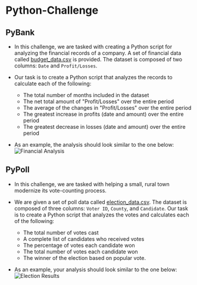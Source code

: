 # Python-Challenge
## PyBank
* In this challenge, we are tasked with creating a Python script for analyzing the financial records of a company. A set of financial data called [budget_data.csv](PyBank/Resources/budget_data.csv) is provided. The dataset is composed of two columns: `Date` and `Profit/Losses`.
* Our task is to create a Python script that analyzes the records to calculate each of the following:
  * The total number of months included in the dataset
  * The net total amount of "Profit/Losses" over the entire period
  * The average of the changes in "Profit/Losses" over the entire period
  * The greatest increase in profits (date and amount) over the entire period
  * The greatest decrease in losses (date and amount) over the entire period

* As an example, the analysis should look similar to the one below:
![Financial Analysis]()

## PyPoll 
* In this challenge, we are tasked with helping a small, rural town modernize its vote-counting process. 
* We are given a set of poll data called [election_data.csv](PyPoll/Resources/election_data.csv). The dataset is composed of three columns: `Voter ID`, `County`, and `Candidate`. Our task is to create a Python script that analyzes the votes and calculates each of the following:
  * The total number of votes cast
  * A complete list of candidates who received votes
  * The percentage of votes each candidate won
  * The total number of votes each candidate won
  * The winner of the election based on popular vote.

* As an example, your analysis should look similar to the one below:
![Election Results]()
